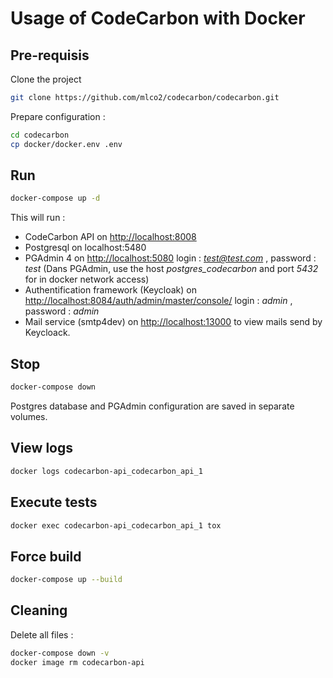 # Usage of CodeCarbon with Docker

## Pre-requisis

Clone the project
```sh
git clone https://github.com/mlco2/codecarbon/codecarbon.git
```

Prepare configuration :
```sh
cd codecarbon
cp docker/docker.env .env
```


## Run

```sh
docker-compose up -d
```
This will run :
 - CodeCarbon API on [http://localhost:8008](http://localhost:8008)
 - Postgresql on localhost:5480
 - PGAdmin 4 on [http://localhost:5080](http://localhost:5080) login : *test@test.com* , password : *test* (Dans PGAdmin, use the host *postgres_codecarbon* and port *5432* for in docker network access)
 - Authentification framework (Keycloak) on [http://localhost:8084/auth/admin/master/console/](http://localhost:8084/auth/admin/master/console/) login : *admin* , password : *admin*
 - Mail service (smtp4dev) on [http://localhost:13000](http://localhost:1300) to view mails send by Keycloack.
 

## Stop

```sh
docker-compose down
```

Postgres database and PGAdmin configuration are saved in separate volumes.

## View logs

```sh
docker logs codecarbon-api_codecarbon_api_1
```

## Execute tests
```sh
docker exec codecarbon-api_codecarbon_api_1 tox
```

## Force build
```sh
docker-compose up --build
```


## Cleaning
Delete all files :
```sh
docker-compose down -v
docker image rm codecarbon-api
```